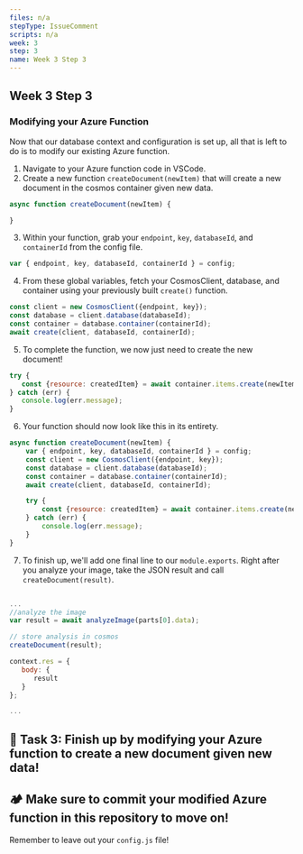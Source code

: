 ```yaml
---
files: n/a
stepType: IssueComment
scripts: n/a
week: 3
step: 3
name: Week 3 Step 3
---
```


## Week 3 Step 3

### Modifying your Azure Function

Now that our database context and configuration is set up, all that is left to do is to modify our existing Azure function.

1. Navigate to your Azure function code in VSCode.
2. Create a new function `createDocument(newItem)` that will create a new document in the cosmos container given new data.
```js
async function createDocument(newItem) {

}
```

3. Within your function, grab your `endpoint`, `key`, `databaseId`, and `containerId` from the config file.
```js
var { endpoint, key, databaseId, containerId } = config;
```

4. From these global variables, fetch your CosmosClient, database, and container using your previously built `create()` function.
```js
const client = new CosmosClient({endpoint, key});
const database = client.database(databaseId);
const container = database.container(containerId);
await create(client, databaseId, containerId);
```

5. To complete the function, we now just need to create the new document!
```js
try {
   const {resource: createdItem} = await container.items.create(newItem);
} catch (err) {
   console.log(err.message);
}
```

6. Your function should now look like this in its entirety.
```js
async function createDocument(newItem) {
    var { endpoint, key, databaseId, containerId } = config;
    const client = new CosmosClient({endpoint, key});
    const database = client.database(databaseId);
    const container = database.container(containerId);
    await create(client, databaseId, containerId);

    try {
        const {resource: createdItem} = await container.items.create(newItem);
    } catch (err) {
        console.log(err.message);
    }
}
```

7. To finish up, we'll add one final line to our `module.exports`. Right after you analyze your image, take the JSON result and call `createDocument(result)`. 
```js

...
//analyze the image
var result = await analyzeImage(parts[0].data);

// store analysis in cosmos
createDocument(result);

context.res = {
   body: {
      result
   }
};

...
```


## **:pencil: Task 3: Finish up by modifying your Azure function to create a new document given new data!**


## **:camping: Make sure to commit your modified Azure function in this repository to move on!**

Remember to leave out your `config.js` file!